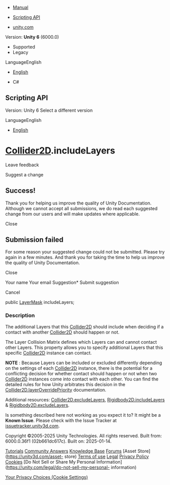 [ ]()

  * [Manual](../Manual/index.html)
  * [Scripting API](../ScriptReference/index.html)

  * [unity.com](https://unity.com/)

Version: **Unity 6** (6000.0)

  * Supported
  * Legacy

LanguageEnglish

  * [English]()

  * C#

[ ](https://docs.unity3d.com)

## Scripting API

Version: Unity 6 Select a different version

LanguageEnglish

  * [English]()

#  [Collider2D](Collider2D.html).includeLayers

Leave feedback

Suggest a change

## Success!

Thank you for helping us improve the quality of Unity Documentation. Although
we cannot accept all submissions, we do read each suggested change from our
users and will make updates where applicable.

Close

## Submission failed

For some reason your suggested change could not be submitted. Please <a>try
again</a> in a few minutes. And thank you for taking the time to help us
improve the quality of Unity Documentation.

Close

Your name Your email Suggestion* Submit suggestion

Cancel

[ ]()

public [LayerMask](LayerMask.html) includeLayers;

### Description

The additional Layers that this [Collider2D](Collider2D.html) should include
when deciding if a contact with another [Collider2D](Collider2D.html) should
happen or not.

The Layer Collision Matrix defines which Layers can and cannot contact other
Layers. This property allows you to specify additional Layers that this
specific [Collider2D](Collider2D.html) instance can contact.  
  
**NOTE** : Because Layers can be included or excluded differently depending on
the settings of each [Collider2D](Collider2D.html) instance, there is the
potential for a conflicting decision for whether contact should happen or not
when two [Collider2D](Collider2D.html) instances come into contact with each
other. You can find the detailed rules for how Unity arbitrates this decision
in the
[Collider2D.layerOverridePriority](Collider2D-layerOverridePriority.html)
documentation.  
  
Additional resources:
[Collider2D.excludeLayers](Collider2D-excludeLayers.html),
[Rigidbody2D.includeLayers](Rigidbody2D-includeLayers.html) &
[Rigidbody2D.excludeLayers](Rigidbody2D-excludeLayers.html).

Is something described here not working as you expect it to? It might be a
**Known Issue**. Please check with the Issue Tracker at
[issuetracker.unity3d.com](https://issuetracker.unity3d.com).

Copyright ©2005-2025 Unity Technologies. All rights reserved. Built from:
6000.0.36f1 (02b661dc617c). Built on: 2025-01-14.

[Tutorials](https://unity3d.com/learn) [Community
Answers](https://answers.unity3d.com) [Knowledge
Base](https://support.unity3d.com/hc/en-us)
[Forums](https://forum.unity3d.com) [Asset Store](https://unity3d.com/asset-
store) [Terms of use](https://docs.unity3d.com/Manual/TermsOfUse.html)
[Legal](https://unity.com/legal) [Privacy
Policy](https://unity.com/legal/privacy-policy)
[Cookies](https://unity.com/legal/cookie-policy) [Do Not Sell or Share My
Personal Information](https://unity.com/legal/do-not-sell-my-personal-
information)

[Your Privacy Choices (Cookie Settings)](javascript:void\(0\);)

